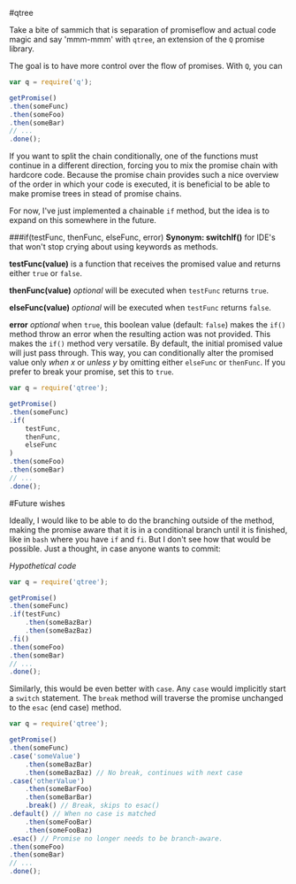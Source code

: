 #qtree

Take a bite of sammich that is separation of promiseflow and actual code magic and say 'mmm-mmm' with `qtree`, an extension of the `Q` promise library.

The goal is to have more control over the flow of promises. With `Q`, you can
```javascript
var q = require('q');

getPromise()
.then(someFunc)
.then(someFoo)
.then(someBar)
// ...
.done();
```

If you want to split the chain conditionally, one of the functions must continue in a different direction, forcing you to mix the promise chain with hardcore code.
Because the promise chain provides such a nice overview of the order in which your code is executed, it is beneficial to be able to make promise trees in stead of promise chains.

For now, I've just implemented a chainable `if` method, but the idea is to expand on this somewhere in the future.

###if(testFunc, thenFunc, elseFunc, error)
__Synonym: switchIf()__ for IDE's that won't stop crying about using keywords as methods.

__testFunc(value)__ is a function that receives the promised value and returns either `true` or `false`.

__thenFunc(value)__ _optional_ will be executed when `testFunc` returns `true`.

__elseFunc(value)__ _optional_ will be executed when `testFunc` returns `false`.

__error__ _optional_ when `true`, this boolean value (default: `false`) makes the `if()` method throw an error when the resulting action was not provided. This makes the `if()` method very versatile. By default, the initial promised value will just pass through. This way, you can conditionally alter the promised value only _when x_ or _unless y_ by omitting either `elseFunc` or `thenFunc`. If you prefer to break your promise, set this to `true`.

```javascript
var q = require('qtree');

getPromise()
.then(someFunc)
.if(
	testFunc,
	thenFunc,
	elseFunc
)
.then(someFoo)
.then(someBar)
// ...
.done();
```

#Future wishes

Ideally, I would like to be able to do the branching outside of the method, making the promise aware that it is in a conditional branch until it is finished, like in `bash` where you have `if` and `fi`. But I don't see how that would be possible. Just a thought, in case anyone wants to commit:

_Hypothetical code_

```javascript
var q = require('qtree');

getPromise()
.then(someFunc)
.if(testFunc)
	.then(someBazBar)
	.then(someBazBaz)
.fi()
.then(someFoo)
.then(someBar)
// ...
.done();
```

Similarly, this would be even better with `case`. Any `case` would implicitly start a `switch` statement. The `break` method will traverse the promise unchanged to the `esac` (end case) method.

```javascript
var q = require('qtree');

getPromise()
.then(someFunc)
.case('someValue')
	.then(someBazBar)
	.then(someBazBaz) // No break, continues with next case
.case('otherValue')
	.then(someBarFoo)
	.then(someBarBar)
	.break() // Break, skips to esac()
.default() // When no case is matched
	.then(someFooBar)
	.then(someFooBaz)
.esac() // Promise no longer needs to be branch-aware.
.then(someFoo)
.then(someBar)
// ...
.done();
```

